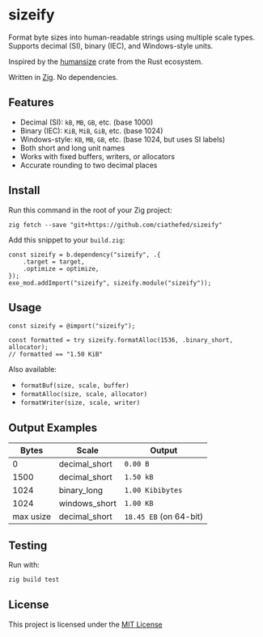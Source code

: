 # sizeify

Format byte sizes into human-readable strings using multiple scale types. Supports decimal (SI), binary (IEC), and Windows-style units.

Inspired by the [humansize](https://crates.io/crates/humansize) crate from the Rust ecosystem.

Written in [Zig](https://ziglang.org/). No dependencies.

## Features

- Decimal (SI): `kB`, `MB`, `GB`, etc. (base 1000)
- Binary (IEC): `KiB`, `MiB`, `GiB`, etc. (base 1024)
- Windows-style: `KB`, `MB`, `GB`, etc. (base 1024, but uses SI labels)
- Both short and long unit names
- Works with fixed buffers, writers, or allocators
- Accurate rounding to two decimal places

## Install

Run this command in the root of your Zig project:

```shell
zig fetch --save "git+https://github.com/ciathefed/sizeify"
```

Add this snippet to your `build.zig`:

```zig
const sizeify = b.dependency("sizeify", .{
    .target = target,
    .optimize = optimize,
});
exe_mod.addImport("sizeify", sizeify.module("sizeify"));
```

## Usage

```zig
const sizeify = @import("sizeify");

const formatted = try sizeify.formatAlloc(1536, .binary_short, allocator);
// formatted == "1.50 KiB"
```

Also available:

- `formatBuf(size, scale, buffer)`
- `formatAlloc(size, scale, allocator)`
- `formatWriter(size, scale, writer)`

## Output Examples

| Bytes     | Scale              | Output          |
|-----------|--------------------|-----------------|
| 0         | decimal_short       | `0.00 B`        |
| 1500      | decimal_short       | `1.50 kB`       |
| 1024      | binary_long         | `1.00 Kibibytes`|
| 1024      | windows_short       | `1.00 KB`       |
| max usize | decimal_short       | `18.45 EB` (on 64-bit) |

## Testing

Run with:

```sh
zig build test
```

## License

This project is licensed under the [MIT License](./LICENSE)
